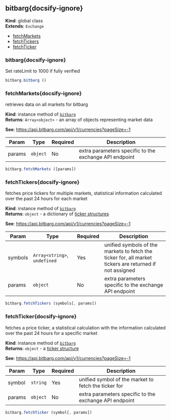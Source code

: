 
<a name="bitbarg" id="bitbarg"></a>

## bitbarg{docsify-ignore}
**Kind**: global class  
**Extends**: <code>Exchange</code>  

* [fetchMarkets](#fetchmarkets)
* [fetchTickers](#fetchtickers)
* [fetchTicker](#fetchticker)

<a name="bitbarg" id="bitbarg"></a>

### bitbarg{docsify-ignore}
Set rateLimit to 1000 if fully verified



```javascript
bitbarg.bitbarg ()
```


<a name="fetchMarkets" id="fetchmarkets"></a>

### fetchMarkets{docsify-ignore}
retrieves data on all markets for bitbarg

**Kind**: instance method of [<code>bitbarg</code>](#bitbarg)  
**Returns**: <code>Array&lt;object&gt;</code> - an array of objects representing market data

**See**: https://api.bitbarg.com/api/v1/currencies?pageSize=-1  

| Param | Type | Required | Description |
| --- | --- | --- | --- |
| params | <code>object</code> | No | extra parameters specific to the exchange API endpoint |


```javascript
bitbarg.fetchMarkets ([params])
```


<a name="fetchTickers" id="fetchtickers"></a>

### fetchTickers{docsify-ignore}
fetches price tickers for multiple markets, statistical information calculated over the past 24 hours for each market

**Kind**: instance method of [<code>bitbarg</code>](#bitbarg)  
**Returns**: <code>object</code> - a dictionary of [ticker structures](https://docs.ccxt.com/#/?id=ticker-structure)

**See**: https://api.bitbarg.com/api/v1/currencies?pageSize=-1  

| Param | Type | Required | Description |
| --- | --- | --- | --- |
| symbols | <code>Array&lt;string&gt;</code>, <code>undefined</code> | Yes | unified symbols of the markets to fetch the ticker for, all market tickers are returned if not assigned |
| params | <code>object</code> | No | extra parameters specific to the exchange API endpoint |


```javascript
bitbarg.fetchTickers (symbols[, params])
```


<a name="fetchTicker" id="fetchticker"></a>

### fetchTicker{docsify-ignore}
fetches a price ticker, a statistical calculation with the information calculated over the past 24 hours for a specific market

**Kind**: instance method of [<code>bitbarg</code>](#bitbarg)  
**Returns**: <code>object</code> - a [ticker structure](https://docs.ccxt.com/#/?id=ticker-structure)

**See**: https://api.bitbarg.com/api/v1/currencies?pageSize=-1  

| Param | Type | Required | Description |
| --- | --- | --- | --- |
| symbol | <code>string</code> | Yes | unified symbol of the market to fetch the ticker for |
| params | <code>object</code> | No | extra parameters specific to the exchange API endpoint |


```javascript
bitbarg.fetchTicker (symbol[, params])
```

